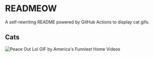 # READMEOW

A self-rewriting README powered by GitHub Actions to display cat gifs.

## Cats

![Peace Out Lol GIF by America's Funniest Home Videos](https://media4.giphy.com/media/l4KibK3JwaVo0CjDO/200.gif?cid=9acd02dahwg4j1t9t3q7hss9pxrygxixsmmlq3tvw6m0dr1f&ep=v1_gifs_search&rid=200.gif&ct=g)
